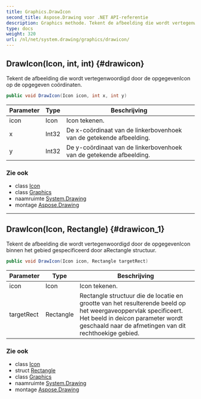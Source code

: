 ```yaml
---
title: Graphics.DrawIcon
second_title: Aspose.Drawing voor .NET API-referentie
description: Graphics methode. Tekent de afbeelding die wordt vertegenwoordigd door de opgegevenIcon op de opgegeven coördinaten.
type: docs
weight: 320
url: /nl/net/system.drawing/graphics/drawicon/
---
```

## DrawIcon(Icon, int, int) {#drawicon}

Tekent de afbeelding die wordt vertegenwoordigd door de opgegevenIcon op de opgegeven coördinaten.

```csharp
public void DrawIcon(Icon icon, int x, int y)
```

| Parameter | Type | Beschrijving |
| --- | --- | --- |
| icon | Icon | Icon tekenen. |
| x | Int32 | De x-coördinaat van de linkerbovenhoek van de getekende afbeelding. |
| y | Int32 | De y-coördinaat van de linkerbovenhoek van de getekende afbeelding. |

### Zie ook

* class [Icon](../../icon/)
* class [Graphics](../)
* naamruimte [System.Drawing](../../graphics/)
* montage [Aspose.Drawing](../../../)

---

## DrawIcon(Icon, Rectangle) {#drawicon_1}

Tekent de afbeelding die wordt vertegenwoordigd door de opgegevenIcon binnen het gebied gespecificeerd door aRectangle structuur.

```csharp
public void DrawIcon(Icon icon, Rectangle targetRect)
```

| Parameter | Type | Beschrijving |
| --- | --- | --- |
| icon | Icon | Icon tekenen. |
| targetRect | Rectangle | Rectangle structuur die de locatie en grootte van het resulterende beeld op het weergaveoppervlak specificeert. Het beeld in de*icon* parameter wordt geschaald naar de afmetingen van dit rechthoekige gebied. |

### Zie ook

* class [Icon](../../icon/)
* struct [Rectangle](../../rectangle/)
* class [Graphics](../)
* naamruimte [System.Drawing](../../graphics/)
* montage [Aspose.Drawing](../../../)


